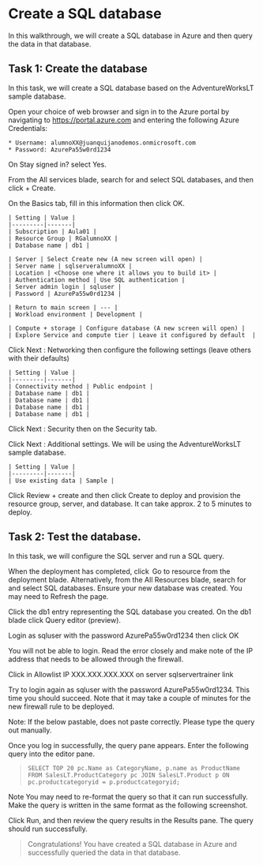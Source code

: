# Create a SQL database #
In this walkthrough, we will create a SQL database in Azure and then query the data in that database.

## Task 1: Create the database ##
In this task, we will create a SQL database based on the AdventureWorksLT sample database.

Open your choice of web browser and sign in to the Azure portal by navigating to https://portal.azure.com and entering the following Azure Credentials:

    * Username: alumnoXX@juanquijanodemos.onmicrosoft.com
    * Password: AzurePa55w0rd1234

On Stay signed in? select Yes.

From the All services blade, search for and select SQL databases, and then click + Create.

On the Basics tab, fill in this information then click OK.

    | Setting | Value |
    |---------|-------|
    | Subscription | Aula01 |
    | Resource Group | RGalumnoXX |
    | Database name | db1 |

    | Server | Select Create new (A new screen will open) |
    | Server name | sqlserveralumnoXX |
    | Location | <Choose one where it allows you to build it> |
    | Authentication method | Use SQL authentication |
    | Server admin login | sqluser |
    | Password | AzurePa55w0rd1234 |

    | Return to main screen | --- |
    | Workload environment | Development |
    
    | Compute + storage | Configure database (A new screen will open) |
    | Explore Service and compute tier | Leave it configured by default  |

Click Next : Networking then configure the following settings (leave others with their defaults)

    | Setting | Value |
    |---------|-------|
    | Connectivity method | Public endpoint |
    | Database name | db1 |
    | Database name | db1 |
    | Database name | db1 |
    | Database name | db1 |

Click Next : Security then on the Security tab.

Click Next : Additional settings. We will be using the AdventureWorksLT sample database.

    | Setting | Value |
    |---------|-------|
    | Use existing data | Sample |

Click Review + create and then click Create to deploy and provision the resource group, server, and database. It can take approx. 2 to 5 minutes to deploy.

## Task 2: Test the database. ##
In this task, we will configure the SQL server and run a SQL query.

When the deployment has completed, click  Go to resource from the deployment blade. Alternatively, from the All Resources blade, search for and select SQL databases. Ensure your new database was created. You may need to Refresh the page.

Click the db1 entry representing the SQL database you created. On the db1 blade click Query editor (preview).

Login as sqluser with the password AzurePa55w0rd1234 then click OK

You will not be able to login. Read the error closely and make note of the IP address that needs to be allowed through the firewall.

Click in Allowlist IP XXX.XXX.XXX.XXX on server sqlservertrainer link

Try to login again as sqluser with the password AzurePa55w0rd1234. This time you should succeed. Note that it may take a couple of minutes for the new firewall rule to be deployed.

Note: If the below pastable, does not paste correctly. Please type the query out manually.

Once you log in successfully, the query pane appears. Enter the following query into the editor pane.

> <code>SELECT TOP 20 pc.Name as CategoryName, p.name as ProductName
FROM SalesLT.ProductCategory pc
JOIN SalesLT.Product p
ON pc.productcategoryid = p.productcategoryid;</code>

Note You may need to re-format the query so that it can run successfully. Make the query is written in the same format as the following screenshot.

Click Run, and then review the query results in the Results pane. The query should run successfully.

> Congratulations! You have created a SQL database in Azure and successfully queried the data in that database.